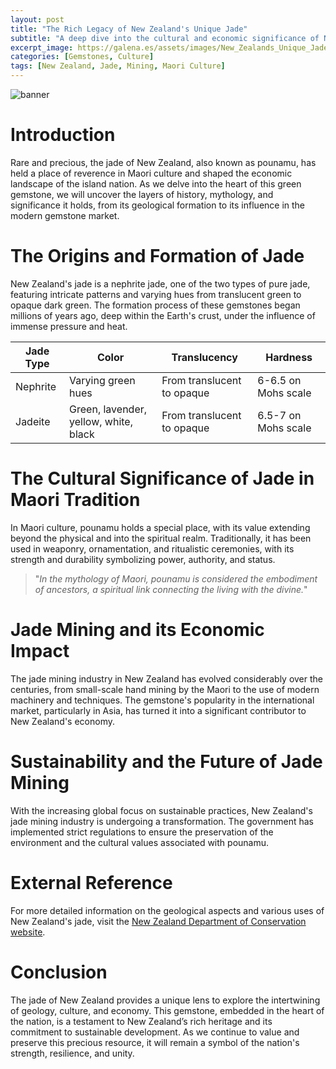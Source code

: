 ```yaml
---
layout: post
title: "The Rich Legacy of New Zealand's Unique Jade"
subtitle: "A deep dive into the cultural and economic significance of New Zealand's jade, a gem embedded in the heart of the nation."
excerpt_image: https://galena.es/assets/images/New_Zealands_Unique_Jade.png
categories: [Gemstones, Culture]
tags: [New Zealand, Jade, Mining, Maori Culture]
---
```


![banner](https://galena.es/assets/images/New_Zealands_Unique_Jade.png "A close-up view of New Zealand jade, showcasing its rich green hues and intricate textures, symbolizing its cultural and economic importance in Maori heritage and the gemstone market.")

# Introduction

Rare and precious, the jade of New Zealand, also known as pounamu, has held a place of reverence in Maori culture and shaped the economic landscape of the island nation. As we delve into the heart of this green gemstone, we will uncover the layers of history, mythology, and significance it holds, from its geological formation to its influence in the modern gemstone market.

# The Origins and Formation of Jade

New Zealand's jade is a nephrite jade, one of the two types of pure jade, featuring intricate patterns and varying hues from translucent green to opaque dark green. The formation process of these gemstones began millions of years ago, deep within the Earth's crust, under the influence of immense pressure and heat. 

| Jade Type | Color | Translucency | Hardness |
|---|---|---|---|
| Nephrite | Varying green hues | From translucent to opaque | 6-6.5 on Mohs scale |
| Jadeite | Green, lavender, yellow, white, black | From translucent to opaque | 6.5-7 on Mohs scale |

# The Cultural Significance of Jade in Maori Tradition

In Maori culture, pounamu holds a special place, with its value extending beyond the physical and into the spiritual realm. Traditionally, it has been used in weaponry, ornamentation, and ritualistic ceremonies, with its strength and durability symbolizing power, authority, and status.

> "_In the mythology of Maori, pounamu is considered the embodiment of ancestors, a spiritual link connecting the living with the divine._"

# Jade Mining and its Economic Impact

The jade mining industry in New Zealand has evolved considerably over the centuries, from small-scale hand mining by the Maori to the use of modern machinery and techniques. The gemstone's popularity in the international market, particularly in Asia, has turned it into a significant contributor to New Zealand's economy.

# Sustainability and the Future of Jade Mining

With the increasing global focus on sustainable practices, New Zealand's jade mining industry is undergoing a transformation. The government has implemented strict regulations to ensure the preservation of the environment and the cultural values associated with pounamu.

# External Reference

For more detailed information on the geological aspects and various uses of New Zealand's jade, visit the [New Zealand Department of Conservation website](https://www.doc.govt.nz/nature/native-plants/pounamu-new-zealand-jade/).

# Conclusion

The jade of New Zealand provides a unique lens to explore the intertwining of geology, culture, and economy. This gemstone, embedded in the heart of the nation, is a testament to New Zealand’s rich heritage and its commitment to sustainable development. As we continue to value and preserve this precious resource, it will remain a symbol of the nation's strength, resilience, and unity.